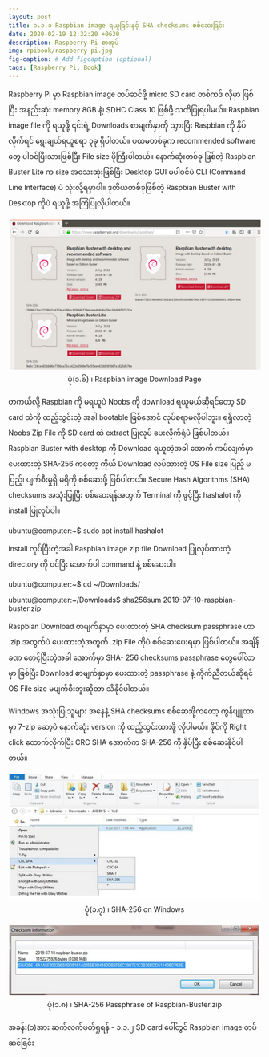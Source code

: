 ```yaml
---
layout: post
title: ၁.၁.၁ Raspbian image ရယူခြင်းနှင့် SHA checksums စစ်ဆေးခြင်း
date: 2020-02-19 12:32:20 +0630
description: Raspberry Pi စာအုပ်
img: rpibook/raspberry-pi.jpg
fig-caption: # Add figcaption (optional)
tags: [Raspberry Pi, Book]
---
```

Raspberry Pi မှာ Raspbian image တပ်ဆင်ဖို့ micro SD card တစ်ကဒ် လိုမှာ ဖြစ်ပြီး အနည်းဆုံး memory 8GB နဲ့၊ SDHC Class 10 ဖြစ်ဖို့ သတိပြုရပါမယ်။ Raspbian image file ကို ရယူဖို့ ၎င်းရဲ့ <a style="text-decoration:none" href="https://www.raspberrypi.org/downloads/">Downloads စာမျက်နှာ</a>ကို သွားပြီး Raspbian ကို နှိပ်လိုက်ရင် ရွေးချယ်ရယူစရာ ၃ခု ရှိပါတယ်။ ပထမတစ်ခုက recommended software တွေ ပါဝင်ပြီးသားဖြစ်ပြီး File size ပိုကြီးပါတယ်။ နောက်ဆုံးတစ်ခု ဖြစ်တဲ့ Raspbian Buster Lite က size အသေးဆုံးဖြစ်ပြီး Desktop GUI မပါဝင်ပဲ CLI (Command Line Interface) ပဲ သုံးလို့ရမှာပါ။ ဒုတိယတစ်ခုဖြစ်တဲ့ Raspbian Buster with Desktop ကိုပဲ ရယူဖို့ အကြံပြုလိုပါတယ်။ 

<p align="center">
<img src="/assets/img/rpibook/os-download.png">
<br>
<a>ပုံ(၁.၆) ၊ Raspbian image Download Page</a>
</p>

တကယ်လို့ Raspbian ကို မရယူပဲ Noobs ကို download ရယူမယ်ဆိုရင်တော့ SD card ထဲကို ထည့်သွင်းတဲ့ အခါ bootable ဖြစ်အောင် လုပ်စရာမလိုပါဘူး။ ရရှိလာတဲ့ Noobs Zip File ကို SD card ထဲ extract ပြုလုပ် ပေးလိုက်ရုံပဲ ဖြစ်ပါတယ်။ Raspbian Buster with desktop ကို Download ရယူတဲ့အခါ အောက် ကပ်လျက်မှာ ပေးထားတဲ့ SHA-256 ကတော့ ကိုယ် Download လုပ်ထားတဲ့ OS File size ပြည့် မပြည့်၊ ပျက်စီးမှုရှိ မရှိကို စစ်ဆေးဖို့ ဖြစ်ပါတယ်။ Secure Hash Algorithms (SHA) checksums အသုံးပြုပြီး စစ်ဆေးရန်အတွက် Terminal ကို ဖွင့်ပြီး hashalot ကို install ပြုလုပ်ပါ။

ubuntu@computer:~$ sudo apt install hashalot

install လုပ်ပြီးတဲ့အခါ Raspbian image zip file Download ပြုလုပ်ထားတဲ့ directory ကို ဝင်ပြီး အောက်ပါ command နဲ့ စစ်ဆေးပါ။

ubuntu@computer:~$ cd ~/Downloads/

ubuntu@computer:~/Downloads$ sha256sum 2019-07-10-raspbian-buster.zip

Raspbian Download စာမျက်နှာမှာ ပေးထားတဲ့ SHA checksum passphrase ဟာ .zip အတွက်ပဲ ပေးထားတဲ့အတွက် .zip File ကိုပဲ စစ်ဆေးပေးရမှာ ဖြစ်ပါတယ်။ အချိန်ခဏ စောင့်ပြီးတဲ့အခါ အောက်မှာ SHA- 256 checksums passphrase တွေပေါ်လာမှာ ဖြစ်ပြီး Download စာမျက်နှာမှာ ပေးထားတဲ့ passphrase နဲ့ ကိုက်ညီတယ်ဆိုရင် OS File size မပျက်စီးဘူးဆိုတာ သိနိုင်ပါတယ်။



Windows အသုံးပြုသူများ အနေနဲ့ SHA checksums စစ်ဆေးဖို့ကတော့ ကွန်ပျူတာမှာ 7-zip ဆော့ဝဲ နောက်ဆုံး version ကို ထည့်သွင်းထားဖို့ လိုပါမယ်။ ဖိုင်ကို Right click ထောက်လိုက်ပြီး CRC SHA အောက်က SHA-256 ကို နှိပ်ပြီး စစ်ဆေးနိုင်ပါတယ်။

<p align="center">
<img src="/assets/img/rpibook/sha-check.png">
<br>
<a>ပုံ(၁.၇) ၊ SHA-256 on Windows</a>
</p>

<p align="center">
<img src="/assets/img/rpibook/sha-256.png">
<br>
<a>ပုံ(၁.၈) ၊ SHA-256 Passphrase of Raspbian-Buster.zip</a>
</p>

အခန်း(၁)အား ဆက်လက်ဖတ်ရှုရန် - <a style="text-decoration:none" href="https://rpibook.github.io">၁.၁.၂ SD card ပေါ်တွင် Raspbian image တပ်ဆင်ခြင်း</a>
